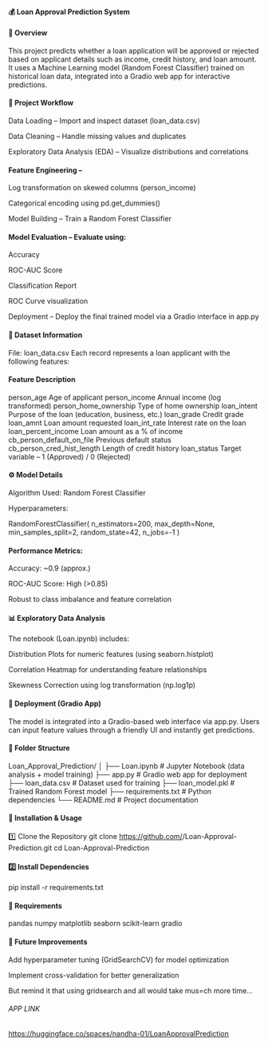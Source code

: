 #### 💰 Loan Approval Prediction System


#### 📘 Overview

This project predicts whether a loan application will be approved or rejected based on applicant details such as income, credit history, and loan amount.
It uses a Machine Learning model (Random Forest Classifier) trained on historical loan data, integrated into a Gradio web app for interactive predictions.

#### 🧠 Project Workflow

Data Loading – Import and inspect dataset (loan_data.csv)

Data Cleaning – Handle missing values and duplicates

Exploratory Data Analysis (EDA) – Visualize distributions and correlations

#### Feature Engineering –

Log transformation on skewed columns (person_income)

Categorical encoding using pd.get_dummies()

Model Building – Train a Random Forest Classifier

#### Model Evaluation – Evaluate using:

Accuracy

ROC-AUC Score

Classification Report

ROC Curve visualization

Deployment – Deploy the final trained model via a Gradio interface in app.py

#### 🧾 Dataset Information

File: loan_data.csv
Each record represents a loan applicant with the following features:

#### Feature	Description

person_age	Age of applicant
person_income	Annual income (log transformed)
person_home_ownership	Type of home ownership
loan_intent	Purpose of the loan (education, business, etc.)
loan_grade	Credit grade
loan_amnt	Loan amount requested
loan_int_rate	Interest rate on the loan
loan_percent_income	Loan amount as a % of income
cb_person_default_on_file	Previous default status
cb_person_cred_hist_length	Length of credit history
loan_status	Target variable – 1 (Approved) / 0 (Rejected)


#### ⚙️ Model Details

Algorithm Used: Random Forest Classifier

Hyperparameters:

RandomForestClassifier(
    n_estimators=200,
    max_depth=None,
    min_samples_split=2,
    random_state=42,
    n_jobs=-1
)


#### Performance Metrics:

Accuracy: ~0.9 (approx.)

ROC-AUC Score: High (>0.85)

Robust to class imbalance and feature correlation

#### 📊 Exploratory Data Analysis

The notebook (Loan.ipynb) includes:

Distribution Plots for numeric features (using seaborn.histplot)

Correlation Heatmap for understanding feature relationships

Skewness Correction using log transformation (np.log1p)

#### 🚀 Deployment (Gradio App)

The model is integrated into a Gradio-based web interface via app.py.
Users can input feature values through a friendly UI and instantly get predictions.


#### 🧩 Folder Structure
Loan_Approval_Prediction/
│
├── Loan.ipynb              # Jupyter Notebook (data analysis + model training)
├── app.py                  # Gradio web app for deployment
├── loan_data.csv           # Dataset used for training
├── loan_model.pkl          # Trained Random Forest model
├── requirements.txt        # Python dependencies
└── README.md               # Project documentation

#### 🧰 Installation & Usage
1️⃣ Clone the Repository
git clone https://github.com/<your-username>/Loan-Approval-Prediction.git
cd Loan-Approval-Prediction

#### 2️⃣ Install Dependencies
pip install -r requirements.txt

#### 🧮 Requirements
pandas
numpy
matplotlib
seaborn
scikit-learn
gradio

#### 🌟 Future Improvements

Add hyperparameter tuning (GridSearchCV) for model optimization

Implement cross-validation for better generalization      

But remind it that using gridsearch and all would take mus=ch more time...

###### APP LINK

https://huggingface.co/spaces/nandha-01/LoanApprovalPrediction


